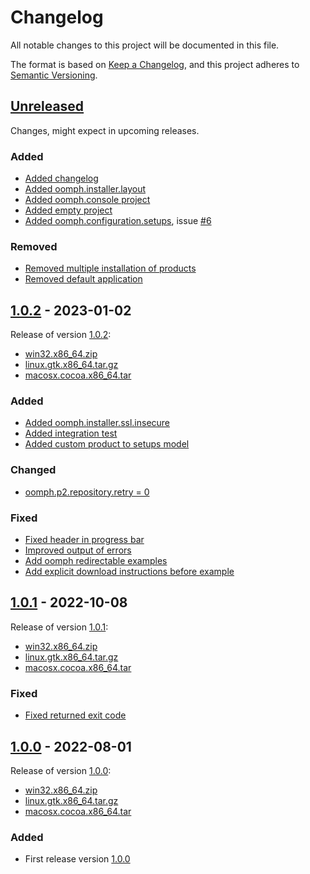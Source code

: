 # Changelog

All notable changes to this project will be documented in this file.

The format is based on [Keep a Changelog](https://keepachangelog.com/en/1.0.0/),
and this project adheres to [Semantic Versioning](https://semver.org/spec/v2.0.0.html).

## [Unreleased][unreleased]

Changes, might expect in upcoming releases.

### Added

- [Added changelog](https://github.com/a-langer/eclipse-oomph-console/commit/37a6fd76315c083b3baa7f857d45a48e57ff22b2)
- [Added oomph.installer.layout](https://github.com/a-langer/eclipse-oomph-console/commit/3e0ddc3a946d9d186396dcd6d9c3ada99e4315ff)
- [Added oomph.console project](https://github.com/a-langer/eclipse-oomph-console/commit/f83a60c4bfb9aca090ba19dc9c1b69972e6ecf33)
- [Added empty project](https://github.com/a-langer/eclipse-oomph-console/commit/e7f14090c51ed8f5b2d4105771ce2b27a4df0d91)
- [Added oomph.configuration.setups](https://github.com/a-langer/eclipse-oomph-console/commit/24fd4d5047251ccafce67df234f2653e0a1e1462), issue [#6](https://github.com/a-langer/eclipse-oomph-console/issues/6)

### Removed

- [Removed multiple installation of products](https://github.com/a-langer/eclipse-oomph-console/commit/a288549c04bf562ad62fb87e51bd462dd998416b)
- [Removed default application](https://github.com/a-langer/eclipse-oomph-console/commit/de1647a468b2cad60d60790eef59a3c9792fd1db)

## [1.0.2][1.0.2] - 2023-01-02

Release of version [1.0.2](https://search.maven.org/artifact/com.github.a-langer/org.eclipse.oomph.console.product/1.0.2/eclipse-repository):

- [win32.x86_64.zip](https://search.maven.org/remotecontent?filepath=com/github/a-langer/org.eclipse.oomph.console.product/1.0.2/org.eclipse.oomph.console.product-1.0.2-win32.win32.x86_64.zip)
- [linux.gtk.x86_64.tar.gz](https://search.maven.org/remotecontent?filepath=com/github/a-langer/org.eclipse.oomph.console.product/1.0.2/org.eclipse.oomph.console.product-1.0.2-linux.gtk.x86_64.tar.gz)
- [macosx.cocoa.x86_64.tar](https://search.maven.org/remotecontent?filepath=com/github/a-langer/org.eclipse.oomph.console.product/1.0.2/org.eclipse.oomph.console.product-1.0.2-macosx.cocoa.x86_64.tar.gz)

### Added

- [Added oomph.installer.ssl.insecure](https://github.com/a-langer/eclipse-oomph-console/commit/8e379bc3c9490e843e5cb044fd9a7506b69db773)
- [Added integration test](https://github.com/a-langer/eclipse-oomph-console/commit/1830877751df661f1f5320d5eee07021ab7055bd)
- [Added custom product to setups model](https://github.com/a-langer/eclipse-oomph-console/commit/174c6859e609bef25239e3deb7894a950b62ab72)

### Changed

- [oomph.p2.repository.retry = 0](https://github.com/a-langer/eclipse-oomph-console/commit/ad59375f02e86df8f0c0ce521ee45d9275814074)

### Fixed

- [Fixed header in progress bar](https://github.com/a-langer/eclipse-oomph-console/commit/fbb9d8a5d8c67b7ec1b6d934b69945ed6f493e6e)
- [Improved output of errors](https://github.com/a-langer/eclipse-oomph-console/commit/976e61054ec22d4351f870d8b4fb256d7a124c72)
- [Add oomph redirectable examples](https://github.com/a-langer/eclipse-oomph-console/commit/1fee5b76e6f26af1e1b83612419137faaf38aa4b)
- [Add explicit download instructions before example](https://github.com/a-langer/eclipse-oomph-console/commit/c6f648e0bbf1a05e81668bfa7ebf4c3c4361258e)

## [1.0.1][1.0.1] - 2022-10-08

Release of version [1.0.1](https://search.maven.org/artifact/com.github.a-langer/org.eclipse.oomph.console.product/1.0.1/eclipse-repository):

- [win32.x86_64.zip](https://search.maven.org/remotecontent?filepath=com/github/a-langer/org.eclipse.oomph.console.product/1.0.1/org.eclipse.oomph.console.product-1.0.1-win32.win32.x86_64.zip)
- [linux.gtk.x86_64.tar.gz](https://search.maven.org/remotecontent?filepath=com/github/a-langer/org.eclipse.oomph.console.product/1.0.1/org.eclipse.oomph.console.product-1.0.1-linux.gtk.x86_64.tar.gz)
- [macosx.cocoa.x86_64.tar](https://search.maven.org/remotecontent?filepath=com/github/a-langer/org.eclipse.oomph.console.product/1.0.1/org.eclipse.oomph.console.product-1.0.1-macosx.cocoa.x86_64.tar.gz)

### Fixed

- [Fixed returned exit code](https://github.com/a-langer/eclipse-oomph-console/commit/0428ea252766501365a2ec1b39796bdffd5008ce)

## [1.0.0][1.0.0] - 2022-08-01

Release of version [1.0.0](https://search.maven.org/artifact/com.github.a-langer/org.eclipse.oomph.console.product/1.0.0/eclipse-repository):

- [win32.x86_64.zip](https://search.maven.org/remotecontent?filepath=com/github/a-langer/org.eclipse.oomph.console.product/1.0.0/org.eclipse.oomph.console.product-1.0.0-win32.win32.x86_64.zip)
- [linux.gtk.x86_64.tar.gz](https://search.maven.org/remotecontent?filepath=com/github/a-langer/org.eclipse.oomph.console.product/1.0.0/org.eclipse.oomph.console.product-1.0.0-linux.gtk.x86_64.tar.gz)
- [macosx.cocoa.x86_64.tar](https://search.maven.org/remotecontent?filepath=com/github/a-langer/org.eclipse.oomph.console.product/1.0.0/org.eclipse.oomph.console.product-1.0.0-macosx.cocoa.x86_64.tar.gz)

### Added

- First release version [1.0.0][1.0.0]

[all]: https://search.maven.org/artifact/com.github.a-langer/org.eclipse.oomph.console.product
[unreleased]: https://github.com/a-langer/eclipse-oomph-console/compare/1.0.2...HEAD
[1.0.0]: https://github.com/a-langer/eclipse-oomph-console/compare/b27b87cdc9a78a977e3d3215438aed6fe1777039...1811936dbc261e77a48fe29662b8cfdbf9d60b91
[1.0.1]: https://github.com/a-langer/eclipse-oomph-console/compare/1.0.0...1.0.1
[1.0.2]: https://github.com/a-langer/eclipse-oomph-console/compare/1.0.1...1.0.2
